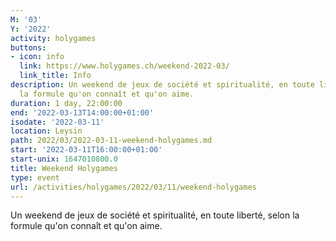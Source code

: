 ```yaml
---
M: '03'
Y: '2022'
activity: holygames
buttons:
- icon: info
  link: https://www.holygames.ch/weekend-2022-03/
  link_title: Info
description: Un weekend de jeux de société et spiritualité, en toute liberté, selon
  la formule qu'on connaît et qu'on aime.
duration: 1 day, 22:00:00
end: '2022-03-13T14:00:00+01:00'
isodate: '2022-03-11'
location: Leysin
path: 2022/03/2022-03-11-weekend-holygames.md
start: '2022-03-11T16:00:00+01:00'
start-unix: 1647010800.0
title: Weekend Holygames
type: event
url: /activities/holygames/2022/03/11/weekend-holygames
---
```

Un weekend de jeux de société et spiritualité, en toute liberté, selon la formule qu'on connaît et qu'on aime.